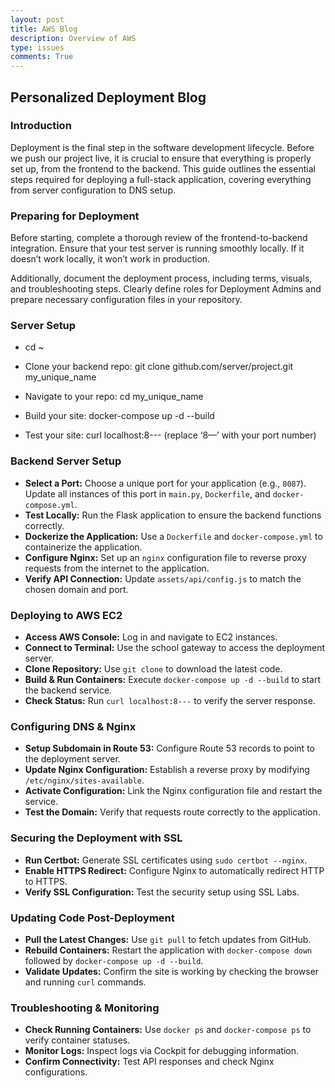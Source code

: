 ```yaml
---
layout: post
title: AWS Blog
description: Overview of AWS
type: issues
comments: True
---
```


## Personalized Deployment Blog

### Introduction
Deployment is the final step in the software development lifecycle. Before we push our project live, it is crucial to ensure that everything is properly set up, from the frontend to the backend. This guide outlines the essential steps required for deploying a full-stack application, covering everything from server configuration to DNS setup.

### Preparing for Deployment
Before starting, complete a thorough review of the frontend-to-backend integration. Ensure that your test server is running smoothly locally. If it doesn’t work locally, it won’t work in production.

Additionally, document the deployment process, including terms, visuals, and troubleshooting steps. Clearly define roles for Deployment Admins and prepare necessary configuration files in your repository.

### Server Setup

- cd ~

- Clone your backend repo: git clone github.com/server/project.git my_unique_name

- Navigate to your repo: cd my_unique_name

- Build your site: docker-compose up -d --build

- Test your site: curl localhost:8--- (replace ‘8—’ with your port number)

### Backend Server Setup
- **Select a Port:** Choose a unique port for your application (e.g., `8087`). Update all instances of this port in `main.py`, `Dockerfile`, and `docker-compose.yml`.
- **Test Locally:** Run the Flask application to ensure the backend functions correctly.
- **Dockerize the Application:** Use a `Dockerfile` and `docker-compose.yml` to containerize the application.
- **Configure Nginx:** Set up an `nginx` configuration file to reverse proxy requests from the internet to the application.
- **Verify API Connection:** Update `assets/api/config.js` to match the chosen domain and port.

### Deploying to AWS EC2
- **Access AWS Console:** Log in and navigate to EC2 instances.
- **Connect to Terminal:** Use the school gateway to access the deployment server.
- **Clone Repository:** Use `git clone` to download the latest code.
- **Build & Run Containers:** Execute `docker-compose up -d --build` to start the backend service.
- **Check Status:** Run `curl localhost:8---` to verify the server response.

### Configuring DNS & Nginx
- **Setup Subdomain in Route 53:** Configure Route 53 records to point to the deployment server.
- **Update Nginx Configuration:** Establish a reverse proxy by modifying `/etc/nginx/sites-available`.
- **Activate Configuration:** Link the Nginx configuration file and restart the service.
- **Test the Domain:** Verify that requests route correctly to the application.

### Securing the Deployment with SSL
- **Run Certbot:** Generate SSL certificates using `sudo certbot --nginx`.
- **Enable HTTPS Redirect:** Configure Nginx to automatically redirect HTTP to HTTPS.
- **Verify SSL Configuration:** Test the security setup using SSL Labs.

### Updating Code Post-Deployment
- **Pull the Latest Changes:** Use `git pull` to fetch updates from GitHub.
- **Rebuild Containers:** Restart the application with `docker-compose down` followed by `docker-compose up -d --build`.
- **Validate Updates:** Confirm the site is working by checking the browser and running `curl` commands.

### Troubleshooting & Monitoring
- **Check Running Containers:** Use `docker ps` and `docker-compose ps` to verify container statuses.
- **Monitor Logs:** Inspect logs via Cockpit for debugging information.
- **Confirm Connectivity:** Test API responses and check Nginx configurations.
